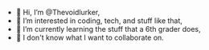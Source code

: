 - 👋 Hi, I’m @Thevoidlurker,
- 👀 I’m interested in coding, tech, and stuff like that,
- 🌱 I’m currently learning the stuff that a 6th grader does,
- 💞️ I don't know what I want to collaborate on.
